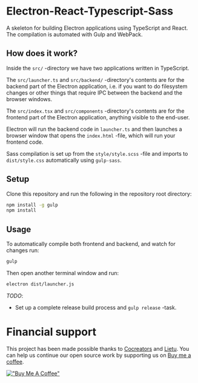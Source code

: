 # Electron-React-Typescript-Sass

A skeleton for building Electron applications using TypeScript and React. The
compilation is automated with Gulp and WebPack.


## How does it work?

Inside the `src/` -directory we have two applications written in TypeScript.

The `src/launcher.ts` and `src/backend/` -directory's contents are for the
backend part of the Electron application, i.e. if you want to do filesystem
changes or other things that require IPC between the backend and the browser
windows.

The `src/index.tsx` and `src/components` -directory's contents are for the
frontend part of the Electron application, anything visible to the end-user.

Electron will run the backend code in `launcher.ts` and then launches a browser
window that opens the `index.html` -file, which will run your frontend code. 

Sass compilation is set up from the `style/style.scss` -file and imports to
`dist/style.css` automatically using `gulp-sass`.


## Setup

Clone this repository and run the following in the repository root directory:

```bash
npm install -g gulp
npm install
```


## Usage

To automatically compile both frontend and backend, and watch for changes run:

```bash
gulp
```

Then open another terminal window and run:

```bash
electron dist/launcher.js
```


*TODO*:

 - Set up a complete release build process and `gulp release` -task.


# Financial support

This project has been made possible thanks to [Cocreators](https://cocreators.ee) and [Lietu](https://lietu.net). You can help us continue our open source work by supporting us on [Buy me a coffee](https://www.buymeacoffee.com/cocreators).

[!["Buy Me A Coffee"](https://www.buymeacoffee.com/assets/img/custom_images/orange_img.png)](https://www.buymeacoffee.com/cocreators)
